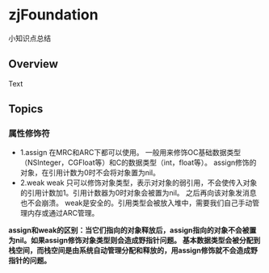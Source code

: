 # zjFoundation

小知识点总结

## Overview

<!--@START_MENU_TOKEN@-->Text<!--@END_MENU_TOKEN@-->

## Topics

### 属性修饰符

- 1.assign
在MRC和ARC下都可以使用。
一般用来修饰OC基础数据类型（NSInteger，CGFloat等）和C的数据类型（int，float等）。
assign修饰的对象，在引用计数为0时不会将对象置为nil。
- 2.weak
weak 只可以修饰对象类型，表示对对象的弱引用，不会使传入对象的引用计数加1。引用计数器为0时对象会被置为nil。
之后再向该对象发消息也不会崩溃。 weak是安全的。引用类型会被放入堆中，需要我们自己手动管理内存或通过ARC管理。

**assign和weak的区别：当它们指向的对象释放后，assign指向的对象不会被置为nil。如果assign修饰对象类型则会造成野指针问题。
 基本数据类型会被分配到栈空间，而栈空间是由系统自动管理分配和释放的，用assign修饰就不会造成野指针的问题。**


